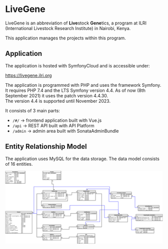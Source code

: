 LiveGene
========

LiveGene is an abbreviation of **Live**stock **Gene**tics,
a program at ILRI (International Livestock Research Institute) in Nairobi, Kenya.

This application manages the projects within this program.

Application
-----------

The application is hosted with SymfonyCloud and is accessible under:

https://livegene.ilri.org

The application is programmed with PHP and uses the framework Symfony.
It requires PHP 7.4 and the LTS Symfony version 4.4. As of now (8th September 2021)
it uses the patch version 4.4.30.  
The version 4.4 is supported until November 2023.

It consists of 3 main parts:

- `/#/` -> frontend application built with Vue.js
- `/api` -> REST API built with API Platform
- `/admin` -> admin area built with SonataAdminBundle

Entity Relationship Model
-------------------------

The application uses MySQL for the data storage. The data model consists of 16 entities.

![erm](docs/assets/erm.png)